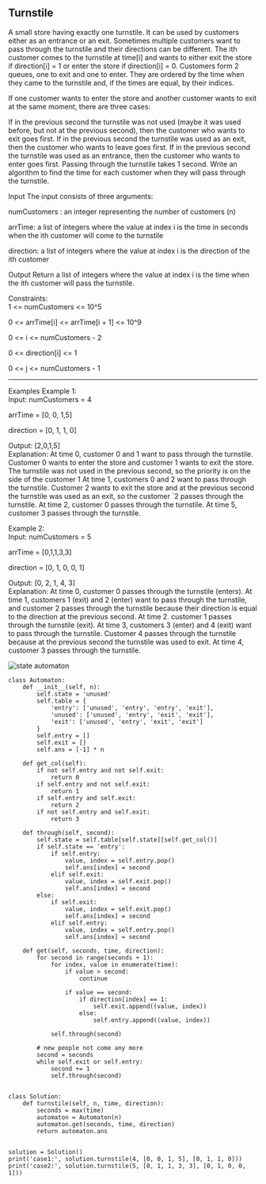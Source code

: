 ## Turnstile   
A small store having exactly one turnstile. It can be used by customers either as an entrance or an exit. Sometimes multiple customers want to pass through the turnstile and their directions can be different. The ith customer comes to the turnstile at time[i] and wants to either exit the store if direction[i] = 1 or enter the store if direction[i] = 0. Customers form 2 queues, one to exit and one to enter. They are ordered by the time when they came to the turnstile and, if the times are equal, by their indices.

If one customer wants to enter the store and another customer wants to exit at the same moment, there are three cases:

If in the previous second the turnstile was not used (maybe it was used before, but not at the previous second), then the customer who wants to exit goes first.
If in the previous second the turnstile was used as an exit, then the customer who wants to leave goes first.
If in the previous second the turnstile was used as an entrance, then the customer who wants to enter goes first. Passing through the turnstile takes 1 second.
Write an algorithm to find the time for each customer when they will pass through the turnstile.

Input
The input consists of three arguments:

numCustomers : an integer representing the number of customers (n)

arrTime: a list of integers where the value at index i is the time in seconds when the ith customer will come to the turnstile

direction: a list of integers where the value at index i is the direction of the ith customer

Output
Return a list of integers where the value at index i is the time when the ith customer will pass the turnstile.

Constraints:  
1 <= numCustomers <= 10^5

0 <= arrTime[i] <= arrTime[i + 1] <= 10^9

0 <= i <= numCustomers - 2

0 <= direction[i] <= 1

0 <= j <= numCustomers - 1

------------------------------
Examples
Example 1:  
Input:
numCustomers = 4

arrTime = [0, 0, 1,5]

direction = [0, 1, 1, 0]

Output: [2,0,1,5]  
Explanation:
At time 0, customer 0 and 1 want to pass through the turnstile. Customer 0 wants to enter the store and customer 1 wants to exit the store. The turnstile was not used in the previous second, so the priority is on the side of the customer 1
At time 1, customers 0 and 2 want to pass through the turnstile. Customer 2 wants to exit the store and at the previous second the turnstile was used as an exit, so the customer `2 passes through the turnstile.
At time 2, customer 0 passes through the turnstile.
At time 5, customer 3 passes through the turnstile.  

Example 2:  
Input:
numCustomers = 5

arrTime = [0,1,1,3,3]

direction = [0, 1, 0, 0, 1]

Output: [0, 2, 1, 4, 3]  
Explanation:
At time 0, customer 0 passes through the turnstile (enters).
At time 1, customers 1 (exit) and 2 (enter) want to pass through the turnstile, and customer 2 passes through the turnstile because their direction is equal to the direction at the previous second.
At time 2. customer 1 passes through the turnstile (exit).
At time 3, customers 3 (enter) and 4 (exit) want to pass through the turnstile. Customer 4 passes through the turnstile because at the previous second the turnstile was used to exit.
At time 4, customer 3 passes through the turnstile.

![state automaton](https://engeltt.github.io/images/WechatIMG31.jpeg)
```
class Automaton:
    def __init__(self, n):
        self.state = 'unused'
        self.table = {
            'entry': ['unused', 'entry', 'entry', 'exit'],
            'unused': ['unused', 'entry', 'exit', 'exit'],
            'exit': ['unused', 'entry', 'exit', 'exit']
        }
        self.entry = []
        self.exit = []
        self.ans = [-1] * n

    def get_col(self):
        if not self.entry and not self.exit:
            return 0
        if self.entry and not self.exit:
            return 1
        if self.entry and self.exit:
            return 2
        if not self.entry and self.exit:
            return 3

    def through(self, second):
        self.state = self.table[self.state][self.get_col()]
        if self.state == 'entry':
            if self.entry:
                value, index = self.entry.pop()
                self.ans[index] = second
            elif self.exit:
                value, index = self.exit.pop()
                self.ans[index] = second
        else:
            if self.exit:
                value, index = self.exit.pop()
                self.ans[index] = second
            elif self.entry:
                value, index = self.entry.pop()
                self.ans[index] = second

    def get(self, seconds, time, direction):
        for second in range(seconds + 1):
            for index, value in enumerate(time):
                if value > second:
                    continue

                if value == second:
                    if direction[index] == 1:
                        self.exit.append((value, index))
                    else:
                        self.entry.append((value, index))

            self.through(second)

        # new people not come any more
        second = seconds
        while self.exit or self.entry:
            second += 1
            self.through(second)


class Solution:
    def turnstile(self, n, time, direction):
        seconds = max(time)
        automaton = Automaton(n)
        automaton.get(seconds, time, direction)
        return automaton.ans


solution = Solution()
print('case1:', solution.turnstile(4, [0, 0, 1, 5], [0, 1, 1, 0]))
print('case2:', solution.turnstile(5, [0, 1, 1, 3, 3], [0, 1, 0, 0, 1]))
```
